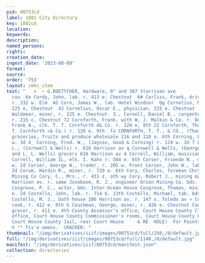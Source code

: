 ```yaml
---
pid: 00753cd
label: 1881 City Directory
key: 1881cd
location: 
keywords: 
description: 
named_persons: 
rights: 
creation_date: 
ingest_date: '2023-08-09'
format: 
source: 
order: '753'
layout: cmhc_item
text: "   >  ~ G.BOETTCHER, Hardware, 0° and 307 ttarrison ave           ® coR 106
  cou  Ke Cordy, John, lab. r. 413 e. Chestnut  6# Corliss, Frank, driver P. A. Kalbaugh,
  r. 332 w. Elm  AS Corn, Jamas W., lab. Hotel Windsor  Qg Cornelius, Mary Mrs., r.
  225 e, Chestnut  42 Cornelius, Oscar E., physician, 225 e. Chestnut  {8 Cornelius,
  Waldemar, miner, r. 225 e. Chestnut  3., Cornell, Daniel B., carpenter W. B, Beli
  r. 215 c. Chestnut 72 Cornforth, Frank, with W, J. Malkin & Co. r. Denver  £:€ Cornforth,
  Frank A., clk. T. T. Cornforth d& Co. r. 120 e, 9th 22 Cornforth, Thomas T., (‘f.
  T. Cornforth «& Co.) r. 120 e. 9th  fa CORNFORTH, T. T., & CO., (Thomas T. Cornforth)
  groceries, fruits and produce wholesale 116 and 118 o. 6th Corning, E. L., r. 124
  w. 3d 4_ Corning, Fred. W., (Jaycox, Goad & Corning) r. 124 w. 3d 7 Cornwell, George
  L., (Cornwell & Wells) r. 616 Harrison av q Cornwell & Wells, (George L. Cornwell
  and L. L. Wells) grocers 616 Harrison av 4 Correll, William, musician M. Goldsmith
  Correll, William IL, elk. I. Kahn r: 504 e. 6th Corser, Friende N., miner, r. 324
  w. 2d Corser, George W., trader, r. 205 w. Front Corser, John W., lab. r. 324 w.
  2d Corum, Hardin R., miner, r. 729 e. 6th Cory, Charles, foreman Chrysolite Silver
  Mining Co Cory, C., Mrs., r. 431 ¢. oth wy Cory, Robert J., mining machinery, 217
  Harrison av. r. same Joseboom, R. J., engineer Orion Mining Co. bds. 511 n. Pine
  Cosgrove, P. C., actor, bds. Inter-Ocean House Cosgrove, Thomas, mining, r. 112
  e. 2d Costello, John, lab. r. 714 6. 13th Costello, Michael, tab. bds. 204 0. 10th
  Costello, M. J., bath house 106 Harrison av. r. 147 s. Toledo av « Cotnam, George,
  cook, r. 412 e. 8th G Couchman, George, miner, r. 426 e. Chestnut Coumbs, John E.,
  grocer, r. 411 e. 4th County Assessor’s office, Court House County Clerk and Recorder’s
  office, Court House County Commissioner's rooms, Court House County Court rooms,
  Court House County Jail, rear Court House     & RE  HOLE!  For Paints, Gils, ett,
  © °° fis'e omens.  CRACKER: "
thumbnail: "/img/derivatives/iiif/images/00753cd/full/250,/0/default.jpg"
full: "/img/derivatives/iiif/images/00753cd/full/1140,/0/default.jpg"
manifest: "/img/derivatives/iiif/00753cd/manifest.json"
collection: directories
---
```

